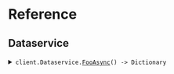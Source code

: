 # Reference
## Dataservice
<details><summary><code>client.Dataservice.<a href="/src/SeedApi/Dataservice/DataserviceClient.cs">FooAsync</a>() -> Dictionary<string, object?></code></summary>
<dl>
<dd>

#### 🔌 Usage

<dl>
<dd>

<dl>
<dd>

```csharp
await client.Dataservice.FooAsync();
```
</dd>
</dl>
</dd>
</dl>


</dd>
</dl>
</details>
